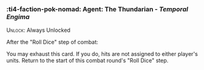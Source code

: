 ### :ti4-faction-pok-nomad: **Agent**: The Thundarian - _Temporal Engima_

<span style="font-variant:small-caps;">Unlock</span>: Always Unlocked

After the "Roll Dice" step of combat:

You may exhaust this card. If you do, hits are not assigned to either player's units. Return to the start of this combat round's "Roll Dice" step.
